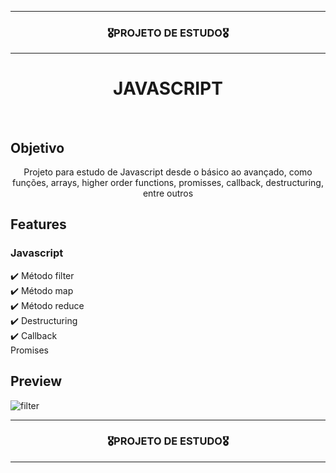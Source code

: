<hr>
<h3 align="center">🎖️PROJETO DE ESTUDO🎖️</h3>
<hr>

<h1 align="center">JAVASCRIPT</h1>
<br>


## Objetivo
<p align="center">
  Projeto para estudo de Javascript desde o básico ao avançado, como funções, arrays, higher order functions, promisses, callback, destructuring, entre outros</p>


## Features

  ### Javascript
  ✔️ Método filter <br>
  ✔️ Método map <br>
  ✔️ Método reduce <br>
  ✔️ Destructuring <br>
  ✔️ Callback <br>
     Promises <br>

  
## Preview
![filter](https://user-images.githubusercontent.com/68918326/174626024-72977ef9-ceb2-43c2-a788-26936993f4b0.gif)

<hr>
<h3 align="center">🎖️PROJETO DE ESTUDO🎖️</h3>
<hr>
